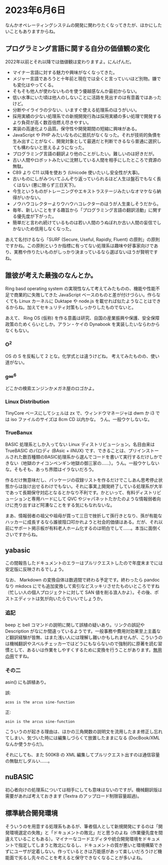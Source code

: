 # 2023年6月6日

なんかオペレーティングシステムの開発に関わりたくなってきたが、ほかにしたいこともありますからね。

## プログラミング言語に関する自分の価値観の変化

2022年以前とそれ以降では価値観は変わりますよ。にんげんだ。

* マイナー言語に対する魅力や興味がなくなってきた。
* メジャー言語であろうと十年前と現在では全くと言っていいほど別物。嫌でも変化はやってくる。
* そもそも他人が使わないものを使う優越感なんか最初からない。
* 低い水準にいた頃は他人のしないことに活路を見出すのは有意義ではあったけど。
* 分断やイライラの少ない、いますぐ使える処理系のほうがいい。
* 採用実績の少ない処理系での新規開発行為は採用実績の多い処理で開発するより負荷が高く数百倍燃え尽きやすい。
* 実装の高速化より品質。保守性や開発期間の短縮に興味がある。
* JavaScript や PHP みたいなものに抵抗がなくなった。それが技術的負債を生み出すことがなく、開発対象として最適だと判断できるなら普通に選択しても構わないと思えるようになった。
* プログラミング言語の翻訳より他のことがしたい。難しいのは好きだが。
* 古い人間やロボットみたいに沈黙している人間を相手にしたところで資源の無駄。
* C89 より C11 以降を使おう (Unicode 使いたいし安全性が大事)。
* 古いものにしがみついてふんぞり返っていられるほど人生は盤石でもなく長くはない (悪に限らず三日天下)。
* 今生というものがトレーニングやエキストラステージみたいなオマケなら納得がいかない。
* ノウハウコレクターよりウハウハコレクターのほうが人生楽しそうだから。
* 毎年、新しいことをする趣旨から「プログラミング言語の翻訳活動」に関する優先度が下がった。
* 簡単だと言われ続けているものは若い人間のうぬぼれか古い人間の妄信でしかないため信用しなくなった。

あえて名付けるなら「SURF (Secure, Useful, Rapidly, Fluent) の原則」の原則ですかね。この原則というか指標に有ってない処理系は趣味や好事家向けであり、実務や作りたいものがしっかり決まっているなら選ばないほうが賢明ですね。

## 誰彼が考えた最強のなんとか。

Ring basd operating system の実現性なんて考えてみたものの、機能や性能不足で商業的に失敗してきた JavaScript ベースのものと差が付けづらい。作らなくても Linux カーネルに Duktape や node.js を載せれば似たようなことはできるからね。加えてセキュリティ対策もしっかりしたものでないと。

あえて、 Ring OS (仮称) を作る意義は研究、自国の産業振興や保護、安全保障政策のためくらいとしか。アラン・ケイの Dynabook を実装したいならわからなくもない。

### O<sup>2</sup> 

OS の S を反転して 2 とな。化学式とは違うけどね。
考えてみたものの、使い道がない。


### g∞<sup>6</sup> 

どこかの検索エンジンかメガネ屋のロゴかよ。

### Linux Distribution

TinyCore ベースにしてシェルは zx で、ウィンドウマネージャは dwm か i3 では
iso ファイルのサイズは 8cm CD 以内かな。
うん。一般ウケしないな。

### TrueBanux
BASIC 処理系としか入ってない Linux ディストリビューション。名目由来はTrueBASIC のパロディ (BAsic + ilNUX) です、できることは、プリインストールされた数百種類のBASIC処理系から選んでコードを書いて実行するだけしかできない（地獄のナイコンペンギン地獄の御三家の……）。うん。一般ウケしないな。そもそも、あっち界隈はイラないだろう。

作るだけ無意味だし、パッケージの収録リストを作るだけでこしあん思考停止状態からは抜け出せるわけでもない。それに事実上開発終了している処理系が大半であって長期保守対応となるとかなり不利です。かといって、有料ディストリビューションと専用ハードにして QVC やジャパネットたかたのような情報弱者向けに売り出すほど阿漕なことをする気にもなれないな。

まあ、情報弱者の祖父や祖母が買って三日で挫折して孫行きとなり、孫が有能なハッカーに成長するなら誰彼陰口叩かれようと社会的価値はある。だが、それ以前にサポート掲示板が有料老人ホーム化するのは明白でして……。本当に面倒くさいですからね。

## yabasic
この間報告したドキュメントのエラーはプルリクエストしたので年度末までには安定版に反映されるでしょう。

なお、 Markdown の変換自体は数週間で終わる予定です。終わったら pandoc なり mkdocs にでも追加変換して索引などスッキリさせたものいところですね（忙しい人の個人プロジェクトに対して SAN 値を削る浪人かよ）。その後、ポストエディットは気が向いたらでいいでしょうか。

### 追記
beep と bell コマンドの説明に関して誤植の疑いあり。リンクの誤記や Description がなにか間違っているようです。一般事務や費用対効果至上主義など翻訳経験が皆無、はまた浅い人には理解し難いかもしれませんが、こういうのは機械翻訳やスペルチェッカーではどうにもならないので強制的に原著を読む習慣として、あるいは作業をしやすくするために変換を行うことがあります。[無用の用](https://kotobank.jp/word/%E7%84%A1%E7%94%A8%E3%81%AE%E7%94%A8-642342#:~:text=%E3%81%93%E3%81%A8%E3%82%8F%E3%81%96%E3%82%92%E7%9F%A5%E3%82%8B%E8%BE%9E%E5%85%B8%20%E3%80%8C%E7%84%A1%E7%94%A8%E3%81%AE%E7%94%A8%E3%80%8D%E3%81%AE%E8%A7%A3%E8%AA%AC&text=%E4%B8%96%E9%96%93%E3%81%AE%E5%BD%B9%E3%81%AB%E7%AB%8B%E3%81%9F%E3%81%AA%E3%81%84%E3%81%A8,%E3%81%8B%E3%81%88%E3%81%A3%E3%81%A6%E6%9C%89%E7%94%A8%E3%81%A7%E3%81%82%E3%82%8B%E3%81%93%E3%81%A8%E3%80%82)ですね。

### その二
asin() にも誤植あり。

誤:
```
acos is the arcus sine-function
```

正:
```
asin is the arcus sine-function
```

こういうのが起きる理由は、ほかの三角関数の説明文を流用したまま修正し忘れてしまい、気づいた時には編集しづらくて放置したままになる (DocBook/XML なんか使うからだ)。

それにしても、また 500KB の XML 編集してプルリクエスト出すのは通信容量の無駄だしダルい……。

## nuBASIC
初心者向けの処理系については相手にしても意味はないのですが。機械翻訳版は需要があれば考えておきます (Textra のアップロード制限容量超過)。

## 標準統合開発環境
そういうのを用意する処理系もあるが、筆者個人として新規開発にするのは「開発環境選定の失敗」と「ドキュメントの敗北」だと思うのよね（作業優先度を間違えていることもある）。マイナーなコードエディタや統合開発環境をドキュメントで指定してしまうと敗北になるし、ドキュメントの質が悪いと環境構築できずにユーザが定着しない。作っているときは万能感があって楽しいだろうけど機能面で劣るし先々のことを考えると保守できなくなることが多いよね。
